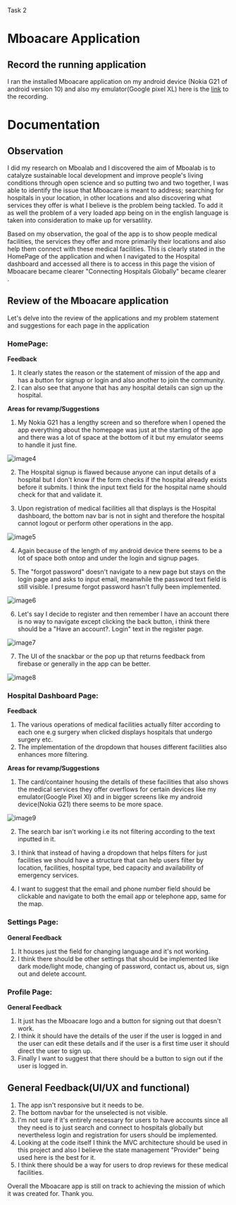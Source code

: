 Task 2
# Mboacare Application

## Record the running application
I ran the installed Mboacare application on my android device (Nokia G21 of android version 10) and also my emulator(Google pixel XL) here is the [link](https://drive.google.com/file/d/1HZBGF1GAgps4AdjUJR-wARlUCwh7PT3M/view?usp=drivesdk) to the recording.

# Documentation

## Observation 
I did my research on Mboalab and I discovered the aim of Mboalab is to catalyze sustainable local development and improve people's living conditions through open science and so putting two and two together, I was able to identify the issue that Mboacare is meant to address; searching for hospitals in your location, in other locations and also discovering what services they offer is what I believe is the problem being tackled. To add it as well the problem of a very loaded app being on in the english language is taken into consideration to make up for versatility.


Based on my observation, the goal of the app is to show people medical facilities, the services they offer and more primarily their locations and also help them connect with these medical facilities. 
This is clearly stated in the HomePage of the application and when I navigated to the Hospital dashboard and accessed all there is to access in this page the vision of Mboacare became clearer "Connecting Hospitals Globally" became clearer .



## Review of the Mboacare application
Let's delve into the review of the applications and my problem statement and suggestions for each page in the application 


### HomePage:

**Feedback**
1. It clearly states the reason or the statement of mission of the app and has a button for signup or login and also another to join the community.
2. I can also see that anyone that has any hospital details can sign up the hospital.


**Areas for revamp/Suggestions**

1. My Nokia G21 has a lengthy screen and so therefore when I opened the app everything about the homepage was just at the starting of the app and there was a lot of space at the bottom of it but my emulator seems to handle it just fine.

![image4](https://github.com/Mboalab/Outreachy-Applicants/assets/83653331/deb563d3-e475-4b4b-a78a-d8ad74a54e2d)


2. The Hospital signup is flawed because anyone can input details of a hospital but I don't know if the form checks if the hospital already exists before it submits. I think the input text field for the hospital name should check for that and validate it.

3. Upon registration of medical facilities all that displays is the Hospital dashboard, the bottom nav bar is not in sight and therefore the hospital cannot logout or perform other operations in the app.

![image5](https://github.com/Mboalab/Outreachy-Applicants/assets/83653331/35dcbacf-a343-41f2-84b9-e9d70506c6d5)


4. Again because of the length of my android device there seems to be a lot of space both ontop and under the login and signup pages.

5. The "forgot password" doesn't navigate to a new page but stays on the login page and asks to input email, meanwhile the password text field is still visible. I presume forgot password hasn't fully been implemented.

![image6](https://github.com/Mboalab/Outreachy-Applicants/assets/83653331/527e72b1-35f4-4cad-8568-4533bdc23919)


6. Let's say I decide to register and then remember I have an account there is no way to navigate except clicking the back button, i think there should be a "Have an account?. Login" text in the register page.

![image7](https://github.com/Mboalab/Outreachy-Applicants/assets/83653331/1a02da4c-66ea-4743-8620-bbc80c11fd01)


7. The UI of the snackbar or the pop up that returns feedback from firebase or generally in the app can be better.

![image8](https://github.com/Mboalab/Outreachy-Applicants/assets/83653331/90ad7b70-7563-4372-978b-a9af8e3b9791)



### Hospital Dashboard Page:

**Feedback**
1. The various operations of medical facilities actually filter according to each one e.g surgery when clicked displays hospitals that undergo surgery etc.
2. The implementation of the dropdown that houses different facilities also enhances more filtering.

**Areas for revamp/Suggestions**
1. The card/container housing the details of these facilities that also shows the medical services they offer overflows for certain devices like my emulator(Google Pixel Xl) and in bigger screens like my android device(Nokia G21) there seems to be more space.

![image9](https://github.com/Mboalab/Outreachy-Applicants/assets/83653331/2e01f46d-ce6a-487c-a717-27f2e63eb723)


2. The search bar isn't working i.e its not filtering according to the text inputted in it.

3. I think that instead of having a dropdown that helps filters for just facilities we should have a structure that can help users filter by location, facilities, hospital type, bed capacity and availability of emergency services.

4. I want to suggest that the email and phone number field should be clickable and navigate to both the email app or telephone app, same for the map.

### Settings Page: 

**General Feedback**
1. It houses just the field for changing language and it's not working.
2. I think there should be other settings that should be implemented like dark mode/light mode, changing of password, contact us, about us, sign out and delete account.

### Profile Page:

**General Feedback**
1. It just has the Mboacare logo and a button for signing out that doesn't work.
2. I think it should have the details of the user if the user is logged in and the user can edit these details and if the user is a first time user it should direct the user to sign up.
3. Finally I want to suggest that there should be a button to sign out if the user is logged in.


## General Feedback(UI/UX and functional)
1. The app isn't responsive but it needs to be.
2. The bottom navbar for the unselected is not visible.
3. I'm not sure if it's entirely necessary for users to have accounts since all they need is to just search and connect to hospitals globally but nevertheless login and registration for users should be implemented.
4. Looking at the code itself I think the MVC architecture should be used in this project and also I believe the state management "Provider" being used here is the best for it.
5. I think there should be a way for users to drop reviews for these medical facilities.

Overall the Mboacare app is still on track to achieving the mission of which it was created for.
Thank you.

